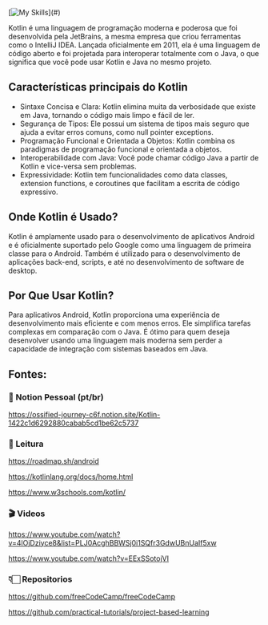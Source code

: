[![My Skills](https://skillicons.dev/icons?i=kotlin,)](#)

Kotlin é uma linguagem de programação moderna e poderosa que foi desenvolvida pela JetBrains, a mesma empresa que criou ferramentas como o IntelliJ IDEA. Lançada oficialmente em 2011, ela é uma linguagem de código aberto e foi projetada para interoperar totalmente com o Java, o que significa que você pode usar Kotlin e Java no mesmo projeto.

## Características principais do Kotlin
- Sintaxe Concisa e Clara: Kotlin elimina muita da verbosidade que existe em Java, tornando o código mais limpo e fácil de ler.
- Segurança de Tipos: Ele possui um sistema de tipos mais seguro que ajuda a evitar erros comuns, como null pointer exceptions.
- Programação Funcional e Orientada a Objetos: Kotlin combina os paradigmas de programação funcional e orientada a objetos.
- Interoperabilidade com Java: Você pode chamar código Java a partir de Kotlin e vice-versa sem problemas.
- Expressividade: Kotlin tem funcionalidades como data classes, extension functions, e coroutines que facilitam a escrita de código expressivo.
## Onde Kotlin é Usado?
Kotlin é amplamente usado para o desenvolvimento de aplicativos Android e é oficialmente suportado pelo Google como uma linguagem de primeira classe para o Android. Também é utilizado para o desenvolvimento de aplicações back-end, scripts, e até no desenvolvimento de software de desktop.

## Por Que Usar Kotlin?
Para aplicativos Android, Kotlin proporciona uma experiência de desenvolvimento mais eficiente e com menos erros.
Ele simplifica tarefas complexas em comparação com o Java.
É ótimo para quem deseja desenvolver usando uma linguagem mais moderna sem perder a capacidade de integração com sistemas baseados em Java.

## Fontes:
### 📝 Notion Pessoal (pt/br)
https://ossified-journey-c6f.notion.site/Kotlin-1422c1d6292880cabab5cd1be62c5737

### 📖 Leitura
https://roadmap.sh/android

https://kotlinlang.org/docs/home.html

https://www.w3schools.com/kotlin/
### 🎬 Videos
https://www.youtube.com/watch?v=4lOjDziyce8&list=PLJ0AcghBBWSj0i1SQfr3GdwUBnUaIf5xw

https://www.youtube.com/watch?v=EExSSotojVI

### 👇🏻 Repositorios
https://github.com/freeCodeCamp/freeCodeCamp

https://github.com/practical-tutorials/project-based-learning

